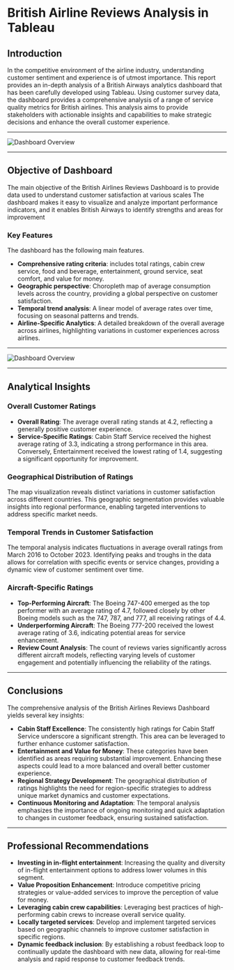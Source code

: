 # British Airline Reviews Analysis in Tableau
## Introduction

In the competitive environment of the airline industry, understanding customer sentiment and experience is of utmost importance. This report provides an in-depth analysis of a British Airways analytics dashboard that has been carefully developed using Tableau. Using customer survey data, the dashboard provides a comprehensive analysis of a range of service quality metrics for British airlines. This analysis aims to provide stakeholders with actionable insights and capabilities to make strategic decisions and enhance the overall customer experience.

---

![Dashboard Overview](https://drive.google.com/uc?export=view&id=1NOipK4s5hEw2H7wExfYTAXYW3x6784tz)

---

## Objective of Dashboard

The main objective of the British Airlines Reviews Dashboard is to provide data used to understand customer satisfaction at various scales The dashboard makes it easy to visualize and analyze important performance indicators, and it enables British Airways to identify strengths and areas for improvement

### Key Features

The dashboard has the following main features.

- **Comprehensive rating criteria**: includes total ratings, cabin crew service, food and beverage, entertainment, ground service, seat comfort, and value for money.
- **Geographic perspective**: Choropleth map of average consumption levels across the country, providing a global perspective on customer satisfaction.
- **Temporal trend analysis**: A linear model of average rates over time, focusing on seasonal patterns and trends.
- **Airline-Specific Analytics**: A detailed breakdown of the overall average across airlines, highlighting variations in customer experiences across airlines.

---

![Dashboard Overview](https://drive.google.com/uc?export=view&id=1RXimbzVLnRBulUwDpdCWDeALFsR2Wj1d)

---
## Analytical Insights

### Overall Customer Ratings

- **Overall Rating**: The average overall rating stands at 4.2, reflecting a generally positive customer experience.
- **Service-Specific Ratings**: Cabin Staff Service received the highest average rating of 3.3, indicating a strong performance in this area. Conversely, Entertainment received the lowest rating of 1.4, suggesting a significant opportunity for improvement.

### Geographical Distribution of Ratings

The map visualization reveals distinct variations in customer satisfaction across different countries. This geographic segmentation provides valuable insights into regional performance, enabling targeted interventions to address specific market needs.

### Temporal Trends in Customer Satisfaction

The temporal analysis indicates fluctuations in average overall ratings from March 2016 to October 2023. Identifying peaks and troughs in the data allows for correlation with specific events or service changes, providing a dynamic view of customer sentiment over time.

### Aircraft-Specific Ratings

- **Top-Performing Aircraft**: The Boeing 747-400 emerged as the top performer with an average rating of 4.7, followed closely by other Boeing models such as the 747, 787, and 777, all receiving ratings of 4.4.
- **Underperforming Aircraft**: The Boeing 777-200 received the lowest average rating of 3.6, indicating potential areas for service enhancement.
- **Review Count Analysis**: The count of reviews varies significantly across different aircraft models, reflecting varying levels of customer engagement and potentially influencing the reliability of the ratings.

---

## Conclusions

The comprehensive analysis of the British Airlines Reviews Dashboard yields several key insights:

- **Cabin Staff Excellence**: The consistently high ratings for Cabin Staff Service underscore a significant strength. This area can be leveraged to further enhance customer satisfaction.
- **Entertainment and Value for Money**: These categories have been identified as areas requiring substantial improvement. Enhancing these aspects could lead to a more balanced and overall better customer experience.
- **Regional Strategy Development**: The geographical distribution of ratings highlights the need for region-specific strategies to address unique market dynamics and customer expectations.
- **Continuous Monitoring and Adaptation**: The temporal analysis emphasizes the importance of ongoing monitoring and quick adaptation to changes in customer feedback, ensuring sustained satisfaction.

---

## Professional Recommendations

- **Investing in in-flight entertainment**: Increasing the quality and diversity of in-flight entertainment options to address lower volumes in this segment.
- **Value Proposition Enhancement**: Introduce competitive pricing strategies or value-added services to improve the perception of value for money.
- **Leveraging cabin crew capabilities**: Leveraging best practices of high-performing cabin crews to increase overall service quality.
- **Locally targeted services**: Develop and implement targeted services based on geographic channels to improve customer satisfaction in specific regions.
- **Dynamic feedback inclusion**: By establishing a robust feedback loop to continually update the dashboard with new data, allowing for real-time analysis and rapid response to customer feedback trends.
